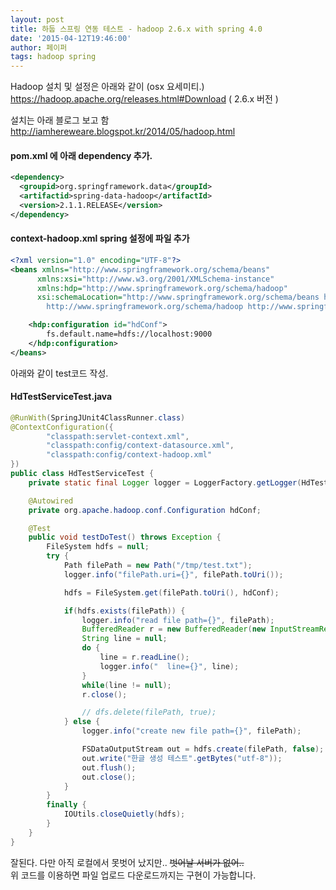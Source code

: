 ```yaml
---
layout: post
title: 하둡 스프링 연동 테스트 - hadoop 2.6.x with spring 4.0
date: '2015-04-12T19:46:00'
author: 페이퍼
tags: hadoop spring
---
```


Hadoop 설치 및 설정은 아래와 같이 (osx 요세미티.) 
https://hadoop.apache.org/releases.html#Download ( 2.6.x 버전 ) 

설치는 아래 블로그 보고 함 
http://iamhereweare.blogspot.kr/2014/05/hadoop.html


#### pom.xml 에 아래 dependency 추가. 
```xml
<dependency>
  <groupid>org.springframework.data</groupId>
  <artifactid>spring-data-hadoop</artifactId>
  <version>2.1.1.RELEASE</version>
</dependency>
```


#### context-hadoop.xml spring 설정에 파일 추가 
```xml
<?xml version="1.0" encoding="UTF-8"?>
<beans xmlns="http://www.springframework.org/schema/beans"
      xmlns:xsi="http://www.w3.org/2001/XMLSchema-instance"
      xmlns:hdp="http://www.springframework.org/schema/hadoop"
      xsi:schemaLocation="http://www.springframework.org/schema/beans http://www.springframework.org/schema/beans/spring-beans.xsd
        http://www.springframework.org/schema/hadoop http://www.springframework.org/schema/hadoop/spring-hadoop.xsd">

    <hdp:configuration id="hdConf">
        fs.default.name=hdfs://localhost:9000
    </hdp:configuration>
</beans>
```


아래와 같이 test코드 작성. 
#### HdTestServiceTest.java 
```java
@RunWith(SpringJUnit4ClassRunner.class)
@ContextConfiguration({
        "classpath:servlet-context.xml",
        "classpath:config/context-datasource.xml",
        "classpath:config/context-hadoop.xml"
})
public class HdTestServiceTest {
    private static final Logger logger = LoggerFactory.getLogger(HdTestService.class);

    @Autowired
    private org.apache.hadoop.conf.Configuration hdConf;

    @Test
    public void testDoTest() throws Exception {
        FileSystem hdfs = null;
        try {
            Path filePath = new Path("/tmp/test.txt");
            logger.info("filePath.uri={}", filePath.toUri());

            hdfs = FileSystem.get(filePath.toUri(), hdConf);

            if(hdfs.exists(filePath)) {
                logger.info("read file path={}", filePath);
                BufferedReader r = new BufferedReader(new InputStreamReader(hdfs.open(filePath), "utf-8"));
                String line = null;
                do {
                    line = r.readLine();
                    logger.info("  line={}", line);
                }
                while(line != null);
                r.close();

                // dfs.delete(filePath, true);
            } else {
                logger.info("create new file path={}", filePath);

                FSDataOutputStream out = hdfs.create(filePath, false);
                out.write("한글 생성 테스트".getBytes("utf-8"));
                out.flush();
                out.close();
            }
        }
        finally {
            IOUtils.closeQuietly(hdfs);
        }
    }
}
```

잘된다. 다만 아직 로컬에서 못벗어 났지만.. <del>벗어날 서버가 없어..</del>  
위 코드를 이용하면 파일 업로드 다운로드까지는 구현이 가능합니다.   
